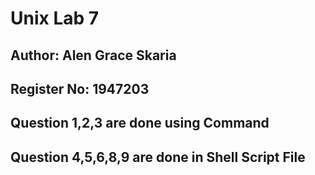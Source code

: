 # Unix Lab 7

## Author: Alen Grace Skaria
## Register No: 1947203

## Question 1,2,3 are done using Command 
## Question 4,5,6,8,9 are done in Shell Script File
